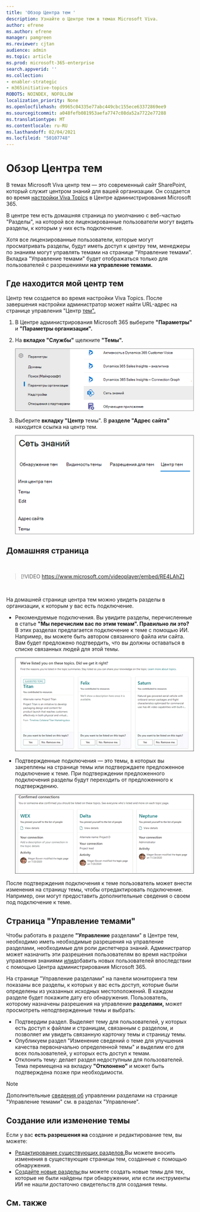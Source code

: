 ```yaml
---
title: 'Обзор Центра тем '
description: Узнайте о Центре тем в темах Microsoft Viva.
author: efrene
ms.author: efrene
manager: pamgreen
ms.reviewer: cjtan
audience: admin
ms.topic: article
ms.prod: microsoft-365-enterprise
search.appverid: ''
ms.collection:
- enabler-strategic
- m365initiative-topics
ROBOTS: NOINDEX, NOFOLLOW
localization_priority: None
ms.openlocfilehash: d9965c04335e77abc449cbc155ece63372869ee9
ms.sourcegitcommit: a048fefb081953aefa7747c08da52a7722e77288
ms.translationtype: MT
ms.contentlocale: ru-RU
ms.lasthandoff: 02/04/2021
ms.locfileid: "50107748"
---
```

# <a name="topic-center-overview"></a>Обзор Центра тем


В темах Microsoft Viva центр тем — это современный сайт SharePoint, который служит центром знаний для вашей организации. Он создается во время [настройки Viva Topics](set-up-topic-experiences.md) в Центре администрирования Microsoft 365.

В центре тем есть домашняя страница по умолчанию с веб-частью "Разделы", на которой все лицензированные пользователи могут видеть разделы, к которым у них есть подключение. 

Хотя все лицензированные пользователи, которые могут просматривать разделы, будут иметь доступ  к центру тем, менеджеры по знаниям могут управлять темами на странице "Управление темами". Вкладка "Управление темами" будет отображаться только для пользователей с разрешениями **на управление темами.** 

## <a name="where-is-my-topic-center"></a>Где находится мой центр тем

Центр тем создается во время настройки Viva Topics. После завершения настройки администратор может найти URL-адрес на странице управления "Центр [тем".](https://docs.microsoft.com/microsoft-365/knowledge/topic-experiences-administration#to-access-topics-management-settings)


1. В Центре администрирования Microsoft 365 выберите **"Параметры"** и **"Параметры организации".**
2. На **вкладке "Службы"** щелкните **"Темы".**

    ![Подключение людей к знаниям](../media/admin-org-knowledge-options-completed.png) </br>

3. Выберите **вкладку "Центр** темы". В **разделе "Адрес сайта"** находится ссылка на центр тем.

    ![knowledge-network-settings](../media/knowledge-network-settings-topic-center.png) </br>



## <a name="home-page"></a>Домашняя страница

</br>

> [!VIDEO https://www.microsoft.com/videoplayer/embed/RE4LAhZ]  

</br>


На домашней странице центра тем можно увидеть разделы в организации, к которым у вас есть подключение.

- Рекомендуемые подключения. Вы увидите разделы, перечисленные в статье **"Мы перечислим вас по этим темам". Правильно ли это?** В этих разделах предлагается подключение к теме с помощью ИИ. Например, вы можете быть автором связанного файла или сайта. Вам будет предложено подтвердить, что вы должны оставаться в списке связанных людей для этой темы.

   ![Рекомендуемые подключения](../media/knowledge-management/my-topics.png) </br>
 
- Подтвержденные подключения — это темы, в которых вы закреплены на странице темы или подтверждаете предложенное подключение к теме. При подтверждении предложенного подключения разделы будут переходить от предложенного к подтверждению.
 
   ![Подтвержденные разделы](../media/knowledge-management/my-topics-confirmed.png) </br>

После подтверждения подключения к теме пользователь может внести изменения на страницу темы, чтобы отредактировать подключение. Например, они могут предоставить дополнительные сведения о своем под подключение к теме.


## <a name="manage-topics-page"></a>Страница "Управление темами"

Чтобы работать в разделе **"Управление** разделами" в Центре  тем, необходимо иметь необходимые разрешения на управление разделами, необходимые для роли диспетчера знаний. Администратор может назначить эти разрешения пользователям во время настройки [](topic-experiences-knowledge-rules.md) управления знаниями [или](set-up-topic-experiences.md)добавить новых пользователей впоследствии с помощью Центра администрирования Microsoft 365.

На странице "Управление разделами" на панели мониторинга тем показаны все разделы, к которых у вас есть доступ, которые были определены из указанных исходных местоположений. В каждом разделе будет покажите дату его обнаружения. Пользователь, которому назначены разрешения на управление **разделами,** может просмотреть неподтвержденные темы и выбрать:
- Подтвердим раздел. Выделяет тему для пользователей, у которых есть доступ к файлам и страницам, связанным с разделом, и позволяет им увидеть связанную карточку темы и страницу темы.
- Опубликуем раздел "Изменение сведений о теме для улучшения качества первоначально определенной темы" и выделим его для всех пользователей, у которых есть доступ к темам. 
- Отклонить тему: делает раздел недоступным для пользователей. Тема перемещена на вкладку **"Отклонено"** и может быть подтверждена позже при необходимости. 

> [!Note] 
> Дополнительные [сведения об](manage-topics.md) управлении разделами на странице "Управление темами" см. в разделах "Управление".


## <a name="create-or-edit-a-topic"></a>Создание или изменение темы

Если у вас **есть разрешения на** создание и редактирование тем, вы можете:

- [Редактирование существующих разделов.](edit-a-topic.md)Вы можете вносить изменения в существующие страницы тем, созданные с помощью обнаружения.
- [Создайте новые разделы:](create-a-topic.md)вы можете создать новые темы для тех, которые не были найдены при обнаружении, или если инструменты ИИ не нашли достаточно свидетельств для создания темы.






## <a name="see-also"></a>См. также



  






